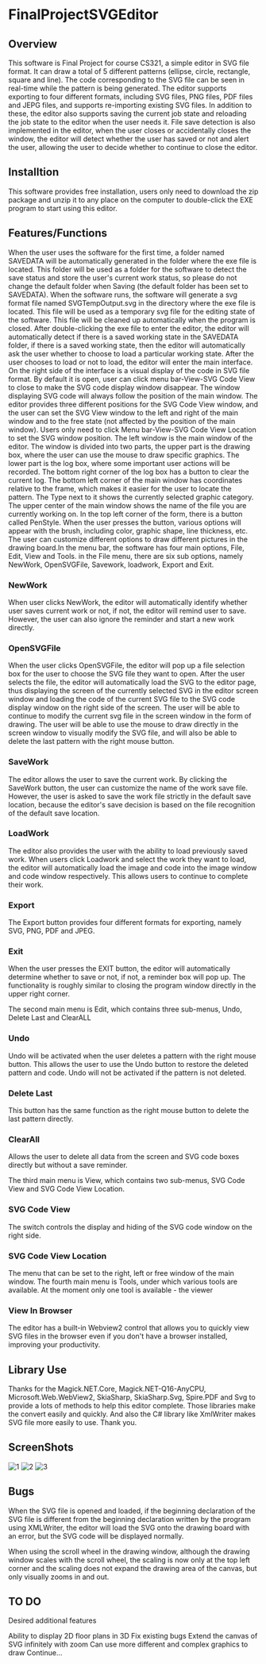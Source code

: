# FinalProjectSVGEditor
## Overview
This software is Final Project for course CS321, a simple editor in SVG file format. It can draw a total of 5 different patterns (ellipse, circle, rectangle, square and line). The code corresponding to the SVG file can be seen in real-time while the pattern is being generated. The editor supports exporting to four different formats, including SVG files, PNG files, PDF files and JEPG files, and supports re-importing existing SVG files. In addition to these, the editor also supports saving the current job state and reloading the job state to the editor when the user needs it. File save detection is also implemented in the editor, when the user closes or accidentally closes the window, the editor will detect whether the user has saved or not and alert the user, allowing the user to decide whether to continue to close the editor.

## Installtion
This software provides free installation, users only need to download the zip package and unzip it to any place on the computer to double-click the EXE program to start using this editor.

## Features/Functions
When the user uses the software for the first time, a folder named SAVEDATA will be automatically generated in the folder where the exe file is located. This folder will be used as a folder for the software to detect the save status and store the user's current work status, so please do not change the default folder when Saving (the default folder has been set to SAVEDATA). When the software runs, the software will generate a svg format file named SVGTempOutput.svg in the directory where the exe file is located. This file will be used as a temporary svg file for the editing state of the software. This file will be cleaned up automatically when the program is closed. After double-clicking the exe file to enter the editor, the editor will automatically detect if there is a saved working state in the SAVEDATA folder, if there is a saved working state, then the editor will automatically ask the user whether to choose to load a particular working state. After the user chooses to load or not to load, the editor will enter the main interface. On the right side of the interface is a visual display of the code in SVG file format. By default it is open, user can click menu bar-View-SVG Code View to close to make the SVG code display window disappear. The window displaying SVG code will always follow the position of the main window. The editor provides three different positions for the SVG Code View window, and the user can set the SVG View window to the left and right of the main window and to the free state (not affected by the position of the main window). Users only need to click Menu bar-View-SVG Code View Location to set the SVG window position. The left window is the main window of the editor. The window is divided into two parts, the upper part is the drawing box, where the user can use the mouse to draw specific graphics. The lower part is the log box, where some important user actions will be recorded. The bottom right corner of the log box has a button to clear the current log. The bottom left corner of the main window has coordinates relative to the frame, which makes it easier for the user to locate the pattern. The Type next to it shows the currently selected graphic category. The upper center of the main window shows the name of the file you are currently working on. In the top left corner of the form, there is a button called PenStyle. When the user presses the button, various options will appear with the brush, including color, graphic shape, line thickness, etc. The user can customize different options to draw different pictures in the drawing board.In the menu bar, the software has four main options, File, Edit, View and Tools. in the File menu, there are six sub options, namely NewWork, OpenSVGFile, Savework, loadwork, Export and Exit.

### NewWork
When user clicks NewWork, the editor will automatically identify whether user saves current work or not, if not, the editor will remind user to save. However, the user can also ignore the reminder and start a new work directly.
### OpenSVGFile
When the user clicks OpenSVGFile, the editor will pop up a file selection box for the user to choose the SVG file they want to open. After the user selects the file, the editor will automatically load the SVG to the editor page, thus displaying the screen of the currently selected SVG in the editor screen window and loading the code of the current SVG file to the SVG code display window on the right side of the screen. The user will be able to continue to modify the current svg file in the screen window in the form of drawing. The user will be able to use the mouse to draw directly in the screen window to visually modify the SVG file, and will also be able to delete the last pattern with the right mouse button.
### SaveWork
The editor allows the user to save the current work. By clicking the SaveWork button, the user can customize the name of the work save file. However, the user is asked to save the work file strictly in the default save location, because the editor's save decision is based on the file recognition of the default save location.
### LoadWork
The editor also provides the user with the ability to load previously saved work. When users click Loadwork and select the work they want to load, the editor will automatically load the image and code into the image window and code window respectively. This allows users to continue to complete their work.
### Export
The Export button provides four different formats for exporting, namely SVG, PNG, PDF and JPEG.
### Exit
When the user presses the EXIT button, the editor will automatically determine whether to save or not, if not, a reminder box will pop up. The functionality is roughly similar to closing the program window directly in the upper right corner.

The second main menu is Edit, which contains three sub-menus, Undo, Delete Last and ClearALL

### Undo
Undo will be activated when the user deletes a pattern with the right mouse button. This allows the user to use the Undo
button to restore the deleted pattern and code. Undo will not be activated if the pattern is not deleted.
### Delete Last
This button has the same function as the right mouse button to delete the last pattern directly.
### ClearAll
Allows the user to delete all data from the screen and SVG code boxes directly but without a save reminder.

The third main menu is View, which contains two sub-menus, SVG Code View and SVG Code View Location.
### SVG Code View
The switch controls the display and hiding of the SVG code window on the right side.
### SVG Code View Location
The menu that can be set to the right, left or free window of the main window.
The fourth main menu is Tools, under which various tools are available. At the moment only one tool is available - the viewer
### View In Browser
The editor has a built-in Webview2 control that allows you to quickly view SVG files in the browser even if you don't have a browser installed, improving your productivity.
## Library Use
Thanks for the Magick.NET.Core, Magick.NET-Q16-AnyCPU, Microsoft.Web.WebView2, SkiaSharp, SkiaSharp.Svg, Spire.PDF and Svg to provide a lots of methods to help this editor complete. Those libraries make the convert easily and quickly. And also the C# library like XmlWriter makes SVG file more easily to use. Thank you.
## ScreenShots
![1](https://user-images.githubusercontent.com/96554893/234685395-e3ddf51a-423c-4441-ba9f-952e6e2b56f6.png)
![2](https://user-images.githubusercontent.com/96554893/234685412-ab904fb6-a01b-465d-a3fd-80b5afa9930a.png)
![3](https://user-images.githubusercontent.com/96554893/234685421-d2d10553-0019-4cc9-98f2-2f64ffce1577.png)
## Bugs
When the SVG file is opened and loaded, if the beginning declaration of the SVG file is different from the beginning declaration written by the program using XMLWriter, the editor will load the SVG onto the drawing board with an error, but the SVG code will be displayed normally.

When using the scroll wheel in the drawing window, although the drawing window scales with the scroll wheel, the scaling is now only at the top left corner and the scaling does not expand the drawing area of the canvas, but only visually zooms in and out.
## TO DO
Desired additional features

Ability to display 2D floor plans in 3D
Fix existing bugs
Extend the canvas of SVG infinitely with zoom
Can use more different and complex graphics to draw
Continue...
